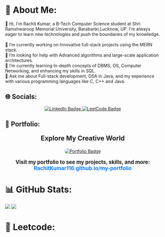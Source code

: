 # 💫 About Me:
👋 Hi, I'm Rachit Kumar, a B-Tech Computer Science student at Shri Ramshwaroop Memorial University, Barabanki,Lucknow, UP. I'm always eager to learn new technologies and push the boundaries of my knowledge.<br><br>🔭 I’m currently working on Innovative full-stack projects using the MERN stack.<br>🤝 I’m looking for help with Advanced algorithms and large-scale application architectures.<br>🌱 I’m currently learning In-depth concepts of DBMS, OS, Computer Networking, and enhancing my skills in SQL.<br>💬 Ask me about Full-stack development, DSA in Java, and my experience with various programming languages like C, C++ and Java.
<br/>

## 🌐 Socials:

<div align="center">
  <a href="https:////www.linkedin.com/in/rachit-kumar-7748782b5/">
    <img src="https://img.shields.io/badge/LinkedIn-%230077B5.svg?logo=linkedin&logoColor=white" alt="LinkedIn Badge"/>
  </a>
  <a href="https://leetcode.com/RachitKumar7470/">
    <img src="https://img.shields.io/badge/LeetCode-%23FFA116.svg?logo=leetcode&logoColor=white" alt="LeetCode Badge"/>
  </a>
</div>

## 🎨 Portfolio:

<div align="center">
  <p style="font-size: 1.5em; font-weight: bold;"><strong>Explore My Creative World</strong></p>
  <a href="https://.github.io/my-portfolio/">
    <img src="https://img.shields.io/badge/My Portfolio-%23FF5733.svg?logo=artstation&logoColor=white" alt="Portfolio Badge" style="border-radius: 8px;"/>
  </a>
  <p style="font-size: 1.2em; font-weight: bold;">
    <strong>Visit my portfolio to see my projects, skills, and more:</strong> <br>
    <a href="https://RachitKumar116.github.io/my-portfolio/" style="color: #007bff; text-decoration: none; font-weight: bold;">RachitKumar116.github.io/my-portfolio</a>
  </p>
</div>


# 📊 GitHub Stats:

![](https://github-readme-streak-stats.herokuapp.com/?user=RachitKumar74&theme=dark&hide_border=true)
![](https://github-readme-stats.vercel.app/api/top-langs/?username=RachitKumar74&theme=dark&hide_border=true&include_all_commits=false&count_private=false&layout=compact)


# 🦾 Leetcode:





